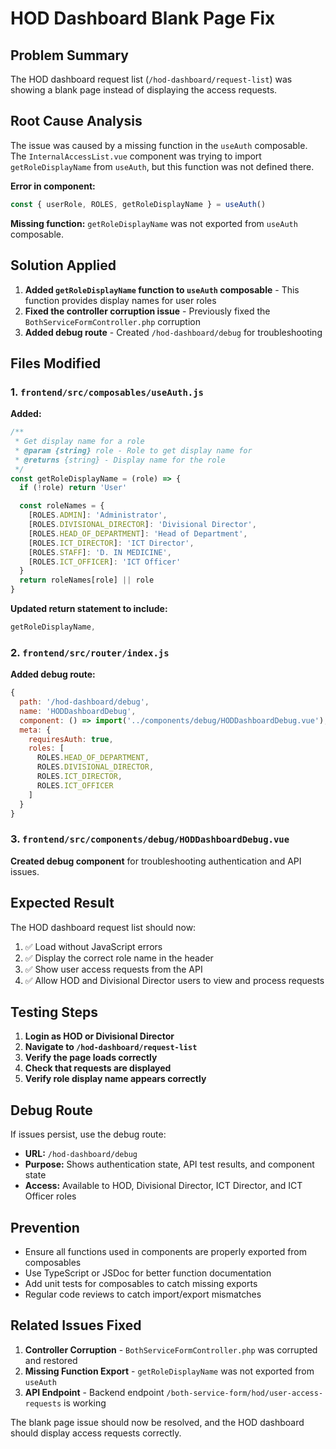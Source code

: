 # HOD Dashboard Blank Page Fix

## Problem Summary
The HOD dashboard request list (`/hod-dashboard/request-list`) was showing a blank page instead of displaying the access requests.

## Root Cause Analysis
The issue was caused by a missing function in the `useAuth` composable. The `InternalAccessList.vue` component was trying to import `getRoleDisplayName` from `useAuth`, but this function was not defined there.

**Error in component:**
```javascript
const { userRole, ROLES, getRoleDisplayName } = useAuth()
```

**Missing function:** `getRoleDisplayName` was not exported from `useAuth` composable.

## Solution Applied
1. **Added `getRoleDisplayName` function to `useAuth` composable** - This function provides display names for user roles
2. **Fixed the controller corruption issue** - Previously fixed the `BothServiceFormController.php` corruption
3. **Added debug route** - Created `/hod-dashboard/debug` for troubleshooting

## Files Modified

### 1. `frontend/src/composables/useAuth.js`
**Added:**
```javascript
/**
 * Get display name for a role
 * @param {string} role - Role to get display name for
 * @returns {string} - Display name for the role
 */
const getRoleDisplayName = (role) => {
  if (!role) return 'User'

  const roleNames = {
    [ROLES.ADMIN]: 'Administrator',
    [ROLES.DIVISIONAL_DIRECTOR]: 'Divisional Director',
    [ROLES.HEAD_OF_DEPARTMENT]: 'Head of Department',
    [ROLES.ICT_DIRECTOR]: 'ICT Director',
    [ROLES.STAFF]: 'D. IN MEDICINE',
    [ROLES.ICT_OFFICER]: 'ICT Officer'
  }
  return roleNames[role] || role
}
```

**Updated return statement to include:**
```javascript
getRoleDisplayName,
```

### 2. `frontend/src/router/index.js`
**Added debug route:**
```javascript
{
  path: '/hod-dashboard/debug',
  name: 'HODDashboardDebug',
  component: () => import('../components/debug/HODDashboardDebug.vue'),
  meta: {
    requiresAuth: true,
    roles: [
      ROLES.HEAD_OF_DEPARTMENT,
      ROLES.DIVISIONAL_DIRECTOR,
      ROLES.ICT_DIRECTOR,
      ROLES.ICT_OFFICER
    ]
  }
}
```

### 3. `frontend/src/components/debug/HODDashboardDebug.vue`
**Created debug component** for troubleshooting authentication and API issues.

## Expected Result
The HOD dashboard request list should now:
1. ✅ Load without JavaScript errors
2. ✅ Display the correct role name in the header
3. ✅ Show user access requests from the API
4. ✅ Allow HOD and Divisional Director users to view and process requests

## Testing Steps
1. **Login as HOD or Divisional Director**
2. **Navigate to `/hod-dashboard/request-list`**
3. **Verify the page loads correctly**
4. **Check that requests are displayed**
5. **Verify role display name appears correctly**

## Debug Route
If issues persist, use the debug route:
- **URL:** `/hod-dashboard/debug`
- **Purpose:** Shows authentication state, API test results, and component state
- **Access:** Available to HOD, Divisional Director, ICT Director, and ICT Officer roles

## Prevention
- Ensure all functions used in components are properly exported from composables
- Use TypeScript or JSDoc for better function documentation
- Add unit tests for composables to catch missing exports
- Regular code reviews to catch import/export mismatches

## Related Issues Fixed
1. **Controller Corruption** - `BothServiceFormController.php` was corrupted and restored
2. **Missing Function Export** - `getRoleDisplayName` was not exported from `useAuth`
3. **API Endpoint** - Backend endpoint `/both-service-form/hod/user-access-requests` is working

The blank page issue should now be resolved, and the HOD dashboard should display access requests correctly.